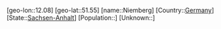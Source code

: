 ﻿---
location: [51.55,12.08]
type: City
tags:
- geo/City


SpocWebEntityId: 32910
isDeleted: false
confidential: public

---
[geo-lon::12.08]
[geo-lat::51.55]
[name::Niemberg]
[Country::[Germany](geo/Continent/Europe/Germany.md)]
[State::[Sachsen-Anhalt](geo/Continent/Europe/Germany/Sachsen-Anhalt.md)]
[Population::]
[Unknown::]

